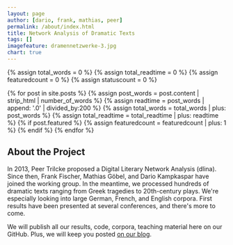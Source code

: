 ```yaml
---
layout: page
author: [dario, frank, mathias, peer]
permalink: /about/index.html
title: Network Analysis of Dramatic Texts
tags: []
imagefeature: dramennetzwerke-3.jpg
chart: true
---
```


{% assign total_words = 0 %}
{% assign total_readtime = 0 %}
{% assign featuredcount = 0 %}
{% assign statuscount = 0 %}

{% for post in site.posts %}
    {% assign post_words = post.content | strip_html | number_of_words %}
    {% assign readtime = post_words | append: '.0' | divided_by:200 %}
    {% assign total_words = total_words | plus: post_words %}
    {% assign total_readtime = total_readtime | plus: readtime %}
    {% if post.featured %}
    {% assign featuredcount = featuredcount | plus: 1 %}
    {% endif %}
{% endfor %}
## About the Project

In 2013, Peer Trilcke proposed a Digital Literary Network Analysis (dlina). Since then, Frank Fischer, Mathias Göbel, and Dario Kampkaspar have joined the working group. In the meantime, we processed hundreds of dramatic texts ranging from Greek tragedies to 20th-century plays. We're especially looking into large German, French, and English corpora. First results have been presented at several conferences, and there's more to come. 

We will publish all our results, code, corpora, teaching material here on our GitHub. Plus, we will keep you posted [on our blog](/recent/).


